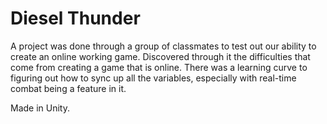 # Diesel Thunder
A project was done through a group of classmates to test out our ability to create an online working game. Discovered through it the difficulties that come from creating a game that is online. There was a learning curve to figuring out how to sync up all the variables, especially with real-time combat being a feature in it.

Made in Unity.
